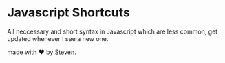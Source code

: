 # Javascript Shortcuts
All neccessary and short syntax in Javascript which are less common, get updated whenever I see a new one.

made with :heart: by [Steven](https://github.com/iamstevendao).